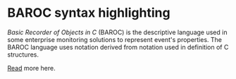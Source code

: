# BAROC syntax highlighting

*Basic Recorder of Objects in C* (BAROC) is the descriptive language used in some enterprise monitoring solutions to represent event's properties. The BAROC language uses notation derived from notation used in definition of C structures. 

[Read](http://softpanorama.org/Admin/Tivoli/TEC/Baroc/) more here.
